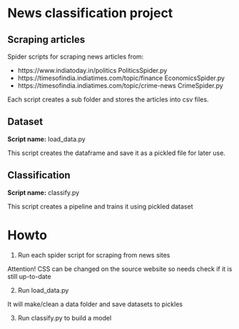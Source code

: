 <h1>News classification project</h1>

<h2>Scraping articles</h2>
Spider scripts for scraping news articles from:

<ul>
<li>https://www.indiatoday.in/politics PoliticsSpider.py</li>
<li>https://timesofindia.indiatimes.com/topic/finance EconomicsSpider.py</li>
<li>https://timesofindia.indiatimes.com/topic/crime-news CrimeSpider.py</li>
</ul>

Each script creates a sub folder and stores the articles into csv files. 

<h2>Dataset</h2>
<b>Script name:</b> load_data.py

This script creates the dataframe and save it as a pickled file for later use.

<h2>Classification</h2>
<b>Script name:</b> classify.py

This script creates a pipeline and trains it using pickled dataset

<h1>Howto</h1>

1) Run each spider script for scraping from news sites

Attention! CSS can be changed on the source website so needs check if it is still up-to-date

2) Run load_data.py

It will make/clean a data folder and save datasets to pickles

3) Run classify.py to build a model
